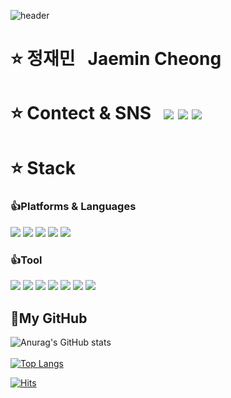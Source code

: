 ![header](https://capsule-render.vercel.app/api?type=Cylinder&text=Hello)

# ⭐ 정재민 &nbsp; Jaemin Cheong 
# ⭐ Contect & SNS &nbsp; <img src="https://img.shields.io/badge/jaemining92-E4405F?style=for-the-badge&logo=instagram&logoColor=white"> <img src="https://img.shields.io/badge/wjdwoals9292-EA4335?style=for-the-badge&logo=gmail&logoColor=white"> <img src="https://img.shields.io/badge/wjdwoals9292-FFCD00?style=for-the-badge&logo=kakaotalk&logoColor=white">
# ⭐ Stack  
### 👍Platforms & Languages
<img src="https://img.shields.io/badge/html5-E34F26?style=flat-square&logo=html5&logoColor=white"/>
<img src="https://img.shields.io/badge/spring-6DB33F?style=flat-square&logo=spring&logoColor=white"/> 
<img src="https://img.shields.io/badge/springboot-6DB33F?style=flat-square&logo=springboot&logoColor=white"/>
<img src="https://img.shields.io/badge/mysql-4479A1?style=flat-square&logo=mysql&logoColor=white"/>
<img src="https://img.shields.io/badge/JavaScript-F7DF1E?style=flat&logo=Javascript&logoColor=white"/>

### 👍Tool
<img src="https://img.shields.io/badge/git-F05032?style=flat-square&logo=git&logoColor=white"/>   <img src="https://img.shields.io/badge/discord-5865F2?style=flat-square&logo=discord&logoColor=white"/>   <img src="https://img.shields.io/badge/notion-000000?style=flat-square&logo=notion&logoColor=white"/>   <img src="https://img.shields.io/badge/github-181717?style=flat-square&logo=github&logoColor=white"/>  <img src="https://img.shields.io/badge/slack-4A154B?style=flat-square&logo=slack&logoColor=white"/>    <img src="https://img.shields.io/badge/VScode-007ACC?style=flat-square&logo=visualstudiocode&logoColor=white"/> 
<img src="https://img.shields.io/badge/intellij-000000?style=flat-square&logo=intellijidea&logoColor=white"/> 
## 🐤My GitHub
![Anurag's GitHub stats](https://github-readme-stats.vercel.app/api?username=devJaem&show_icons=true&theme=radical)
<br><br>
[![Top Langs](https://github-readme-stats.vercel.app/api/top-langs/?username=devJaem)](https://github.com/anuraghazra/github-readme-stats)

[![Hits](https://hits.seeyoufarm.com/api/count/incr/badge.svg?url=https%3A%2F%2Fgithub.com%2FdevJaem&count_bg=%2379C83D&title_bg=%23555555&icon=&icon_color=%23E7E7E7&title=hits&edge_flat=false)](https://hits.seeyoufarm.com)
<!--
![Anurag's GitHub stats](https://github-readme-stats.vercel.app/api?username=devjaem&show_icons=true&theme=nightowl)<br><br>
[![Top Langs](https://github-readme-stats.vercel.app/api/top-langs/?username=devjaem&layout=compact)](https://github.com/anuraghazra/github-readme-stats)<br><br>
[![Hits](https://hits.seeyoufarm.com/api/count/incr/badge.svg?url=https%3A%2F%2Fgithub.com%2Fdevjaem&count_bg=%2379C83D&title_bg=%23B51C1C&icon=&icon_color=%23E7E7E7&title=Number+of+Github&edge_flat=false)](https://hits.seeyoufarm.com)<br>
<!--
**wjdwoalss/wjdwoalss** is a ✨ _special_ ✨ repository because its `README.md` (this file) appears on your GitHub profile.

Here are some ideas to get you started:

- 🔭 I’m currently working on ...
- 🌱 I’m currently learning ...
- 👯 I’m looking to collaborate on ...
- 🤔 I’m looking for help with ...
- 💬 Ask me about ...
- 📫 How to reach me: ...
- 😄 Pronouns: ...
- ⚡ Fun fact: ...
-->
